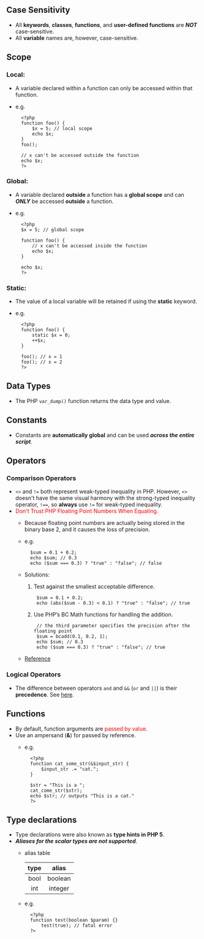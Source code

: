 ## Case Sensitivity

* All **keywords**, **classes**, **functions**, and **user-defined functions** are ***NOT*** case-sensitive.
* All **variable** names are, however, case-sensitive.

## Scope

### Local:

* A variable declared within a function can only be accessed within that function.
* e.g.

        <?php
        function foo() {
            $x = 5; // local scope
            echo $x;
        }
        foo();
		
        // x can't be accessed outside the function
        echo $x;
        ?>

### Global:

* A variable declared **outside** a function has a **global scope** and can ***ONLY*** be accessed **outside** a function.
* e.g.

        <?php
        $x = 5; // global scope

        function foo() {
            // x can't be accessed inside the function
            echo $x;
        }
		
        echo $x;
        ?>

### Static:

* The value of a local variable will be retained if using the **static** keyword.
* e.g.
	
        <?php
        function foo() {
            static $x = 0;
            ++$x;
        }
		
        foo(); // x = 1
        foo(); // x = 2
        ?>

## Data Types

* The PHP `var_dump()` function returns the data type and value.

## Constants

* Constants are **automatically global** and can be used ***across the entire script***.

## Operators

### Comparison Operators

* `<>` and `!=` both represent weak-typed inequality in PHP. However, `<>` doesn't have the same visual harmony with the strong-typed inequality operator, `!==`, so **always** use `!=` for weak-typed inequality.
* <font color=red>Don't Trust PHP Floating Point Numbers When Equating.</font>
    * Because floating point numbers are actually being stored in the binary base 2, and it causes the loss of precision.
    * e.g.

            $sum = 0.1 + 0.2;
            echo $sum; // 0.3
            echo ($sum === 0.3) ? "true" : "false"; // false
			
    * Solutions:
        1. Test against the smallest acceptable difference.
		
                $sum = 0.1 + 0.2;
                echo (abs($sum - 0.3) < 0.1) ? "true" : "false"; // true
			
        2. Use PHP’s BC Math functions for handling the addition.
		
                // the third parameter specifies the precision after the floating point
                $sum = bcadd(0.1, 0.2, 1);
                echo $sum; // 0.3
                echo ($sum === 0.3) ? "true" : "false"; // true
    * [Reference](https://andy-carter.com/blog/don-t-trust-php-floating-point-numbers-when-equating)

### Logical Operators

* The difference between operators `and` and `&&` (`or` and `||`) is their **precedence**. See [here](http://php.net/manual/en/language.operators.precedence.php).

## Functions

* By default, function arguments are <font color=red>passed by value</font>.
* Use an ampersand (**&**) for passed by reference.
    * e.g.

            <?php
            function cat_some_str(&$input_str) {
                $input_str .= "cat.";
            }

            $str = "This is a ";
            cat_come_str($str);
            echo $str; // outputs "This is a cat."
            ?>

## Type declarations

* Type declarations were also known as **type hints in PHP 5**.
* ***Aliases for the scalar types are not supported***.
    * alias table

        |  type  |    alias   |
        | :----: | :--------: |
        | bool   | boolean    |
        | int    | integer    |
	  
    * e.g.

            <?php
            function test(boolean $param) {}
                test(true); // fatal error
            ?>

